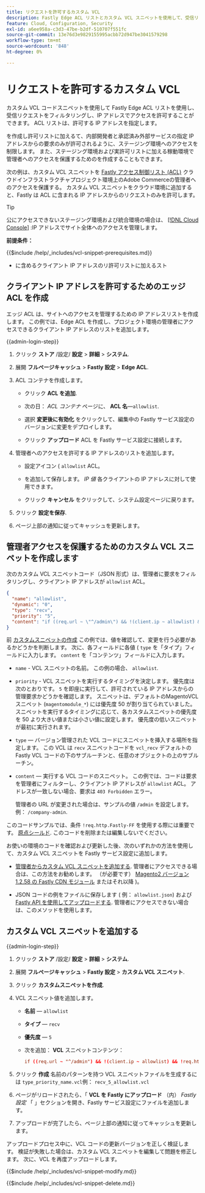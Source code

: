 ```yaml
---
title: リクエストを許可するカスタム VCL
description: Fastly Edge ACL リストとカスタム VCL スニペットを使用して、受信リクエストをフィルタリングし、Adobe Commerceサイトの IP アドレスでアクセスを許可します。
feature: Cloud, Configuration, Security
exl-id: a6ee958a-c3d3-47be-b2df-510707f551fc
source-git-commit: 13e76d3e9829155995acbb72d947be3041579298
workflow-type: tm+mt
source-wordcount: '848'
ht-degree: 0%

---
```


# リクエストを許可するカスタム VCL

カスタム VCL コードスニペットを使用して Fastly Edge ACL リストを使用し、受信リクエストをフィルタリングし、IP アドレスでアクセスを許可することができます。 ACL リストは、許可する IP アドレスを指定します。

を作成し許可リストに加えるて、内部開発者と承認済み外部サービスの指定 IP アドレスからの要求のみが許可されるように、ステージング環境へのアクセスを制限します。 また、ステージング環境および実許可リストに加える稼動環境で管理者へのアクセスを保護するためのを作成することもできます。

次の例は、カスタム VCL スニペットを [Fastly アクセス制御リスト (ACL)](https://docs.fastly.com/guides/access-control-lists/about-acls) クラウドインフラストラクチャプロジェクト環境上のAdobe Commerceの管理者へのアクセスを保護する。 カスタム VCL スニペットをクラウド環境に追加すると、Fastly は ACL に含まれる IP アドレスからのリクエストのみを許可します。

>[!TIP]
>
>公にアクセスできないステージング環境および統合環境の場合は、 [[!DNL Cloud Console]](../project/overview.md#access-the-project-web-interface) :IP アドレスでサイト全体へのアクセスを管理します。

**前提条件：**


{{$include /help/_includes/vcl-snippet-prerequisites.md}}

- に含めるクライアント IP アドレスのリ許可リストに加えるスト

## クライアント IP アドレスを許可するためのエッジ ACL を作成

エッジ ACL は、サイトへのアクセスを管理するための IP アドレスリストを作成します。 この例では、Edge ACL を作成し、プロジェクト環境の管理者にアクセスできるクライアント IP アドレスのリストを追加します。

{{admin-login-step}}

1. クリック **ストア** /設定/ **設定** > **詳細** > **システム**.

1. 展開 **フルページキャッシュ** > **Fastly 設定** > **Edge ACL**.

1. ACL コンテナを作成します。

   - クリック **ACL を追加**.

   - 次の日： *ACL コンテナ* ページに、 **ACL 名**—`allowlist`.

   - 選択 **変更後に有効化** をクリックして、編集中の Fastly サービス設定のバージョンに変更をデプロイします。

   - クリック **アップロード** ACL を Fastly サービス設定に接続します。

1. 管理者へのアクセスを許可する IP アドレスのリストを追加します。

   - 設定アイコン ( `allowlist` ACL。

   - を追加して保存します。 *IP 値* 各クライアントの IP アドレスに対して使用できます。

   - クリック **キャンセル** をクリックして、システム設定ページに戻ります。

1. クリック **設定を保存**.

1. ページ上部の通知に従ってキャッシュを更新します。

## 管理者アクセスを保護するためのカスタム VCL スニペットを作成します

次のカスタム VCL スニペットコード（JSON 形式）は、管理者に要求をフィルタリングし、クライアント IP アドレスが `allowlist` ACL。

```json
{
  "name": "allowlist",
  "dynamic": "0",
  "type": "recv",
  "priority": "5",
  "content": "if ((req.url ~ \"^/admin\") && !(client.ip ~ allowlist) && !req.http.Fastly-FF) { error 403 \"Forbidden\"; }"
}
```

前 [カスタムスニペットの作成](https://experienceleague.adobe.com/docs/commerce-cloud-service/user-guide/cdn/custom-vcl-snippets/fastly-vcl-allowlist.html#add-the-custom-vcl-snippet) この例では、値を確認して、変更を行う必要があるかどうかを判断します。 次に、各フィールドに各値 ( `type` を「タイプ」フィールドに入力します。 `content` を「コンテンツ」フィールドに入力します。

- `name` - VCL スニペットの名前。 この例の場合、 `allowlist`.

- `priority` - VCL スニペットを実行するタイミングを決定します。 優先度は次のとおりです。 `5` を即座に実行して、許可されている IP アドレスからの管理要求かどうかを確認します。 スニペットは、デフォルトのMagentoVCL スニペット (`magentomodule_*`) には優先度 50 が割り当てられていました。 スニペットを実行するタイミングに応じて、各カスタムスニペットの優先度を 50 より大きい値または小さい値に設定します。 優先度の低いスニペットが最初に実行されます。

- `type`  — バージョン管理された VCL コードにスニペットを挿入する場所を指定します。 この VCL は `recv` スニペットコードを `vcl_recv` デフォルトの Fastly VCL コードの下のサブルーチンと、任意のオブジェクトの上のサブルーチン。

- `content`  — 実行する VCL コードのスニペット。 この例では、コードは要求を管理者にフィルターし、クライアント IP アドレスが `allowlist` ACL。 アドレスが一致しない場合、要求は `403 Forbidden` エラー。

  管理者の URL が変更された場合は、サンプルの値 `/admin` を設定します。 例： `/company-admin`.

このコードサンプルでは、条件 `!req.http.Fastly-FF` を使用する際には重要です。 [原点シールド](fastly-custom-cache-configuration.md#configure-back-ends-and-origin-shielding). このコードを削除または編集しないでください。

お使いの環境のコードを確認および更新した後、次のいずれかの方法を使用して、カスタム VCL スニペットを Fastly サービス設定に追加します。

- [管理者からカスタム VCL スニペットを追加する](#add-the-custom-vcl-snippet). 管理者にアクセスできる場合は、この方法をお勧めします。 （が必要です） [Magento2 バージョン 1.2.58 の Fastly CDN モジュール](fastly-configuration.md#upgrade) またはそれ以降 )。

- JSON コードの例をファイルに保存します ( 例： `allowlist.json`) および [Fastly API を使用してアップロードする](fastly-vcl-custom-snippets.md#manage-custom-vcl-snippets-using-the-api). 管理者にアクセスできない場合は、このメソッドを使用します。

## カスタム VCL スニペットを追加する

{{admin-login-step}}

1. クリック **ストア** /設定/ **設定** > **詳細** > **システム**.

1. 展開 **フルページキャッシュ** > **Fastly 設定** > **カスタム VCL スニペット**.

1. クリック **カスタムスニペットを作成**.

1. VCL スニペット値を追加します。

   - **名前** — `allowlist`

   - **タイプ** — `recv`

   - **優先度** — `5`

   - 次を追加： **VCL** スニペットコンテンツ：

     ```conf
     if ((req.url ~ "^/admin") && !(client.ip ~ allowlist) && !req.http.Fastly-FF) { error 403 "Forbidden";}
     ```

1. クリック **作成** 名前のパターンを持つ VCL スニペットファイルを生成するには `type_priority_name.vcl`例： `recv_5_allowlist.vcl`

1. ページがリロードされたら、「 **VCL を Fastly にアップロード** （内） *Fastly 設定* 「 」セクションを開き、Fastly サービス設定にファイルを追加します。

1. アップロードが完了したら、ページ上部の通知に従ってキャッシュを更新します。

アップロードプロセス中に、VCL コードの更新バージョンを正しく検証します。 検証が失敗した場合は、カスタム VCL スニペットを編集して問題を修正します。 次に、VCL を再度アップロードします。

{{$include /help/_includes/vcl-snippet-modify.md}}

{{$include /help/_includes/vcl-snippet-delete.md}}

